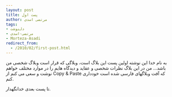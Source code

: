 ```yaml
---
layout: post
title: پست اول
author: مرتضی اسدی
tags:
- دلنوشت
- مرتضی-اسدی
- Morteza-Asadi
redirect_from:
  - /2010/02/first-post.html
---
```

به نام خدا
این نوشته اولین پست این بلاگ است، وبلاگی که قرار است وبلاگ شخصی من باشد…
من در این بلاگ نظرات شخصی و عقاید و دیدگاه هایم را در موارد مختلف خواهم نوشت و سعی می کنم از Copy & Paste که آفت وبلاگهای فارسی شده است خودداری کنم.



تا پست بعدی خدانگهدار.
